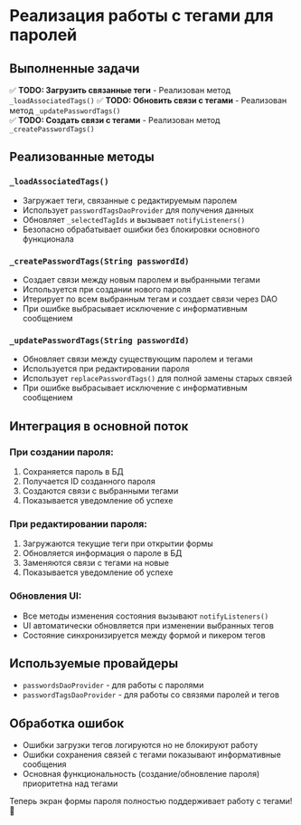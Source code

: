 # Реализация работы с тегами для паролей

## Выполненные задачи

✅ **TODO: Загрузить связанные теги** - Реализован метод `_loadAssociatedTags()`
✅ **TODO: Обновить связи с тегами** - Реализован метод `_updatePasswordTags()`  
✅ **TODO: Создать связи с тегами** - Реализован метод `_createPasswordTags()`

## Реализованные методы

### `_loadAssociatedTags()`
- Загружает теги, связанные с редактируемым паролем
- Использует `passwordTagsDaoProvider` для получения данных
- Обновляет `_selectedTagIds` и вызывает `notifyListeners()`
- Безопасно обрабатывает ошибки без блокировки основного функционала

### `_createPasswordTags(String passwordId)`
- Создает связи между новым паролем и выбранными тегами
- Используется при создании нового пароля
- Итерирует по всем выбранным тегам и создает связи через DAO
- При ошибке выбрасывает исключение с информативным сообщением

### `_updatePasswordTags(String passwordId)`
- Обновляет связи между существующим паролем и тегами
- Используется при редактировании пароля
- Использует `replacePasswordTags()` для полной замены старых связей
- При ошибке выбрасывает исключение с информативным сообщением

## Интеграция в основной поток

### При создании пароля:
1. Сохраняется пароль в БД
2. Получается ID созданного пароля
3. Создаются связи с выбранными тегами
4. Показывается уведомление об успехе

### При редактировании пароля:
1. Загружаются текущие теги при открытии формы
2. Обновляется информация о пароле в БД
3. Заменяются связи с тегами на новые
4. Показывается уведомление об успехе

### Обновления UI:
- Все методы изменения состояния вызывают `notifyListeners()`
- UI автоматически обновляется при изменении выбранных тегов
- Состояние синхронизируется между формой и пикером тегов

## Используемые провайдеры

- `passwordsDaoProvider` - для работы с паролями
- `passwordTagsDaoProvider` - для работы со связями паролей и тегов

## Обработка ошибок

- Ошибки загрузки тегов логируются но не блокируют работу
- Ошибки сохранения связей с тегами показывают информативные сообщения
- Основная функциональность (создание/обновление пароля) приоритетна над тегами

Теперь экран формы пароля полностью поддерживает работу с тегами! 🎉